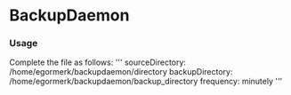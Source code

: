 # BackupDaemon
### Usage
Complete the file as follows:
\'''
sourceDirectory: /home/egormerk/backupdaemon/directory
backupDirectory: /home/egormerk/backupdaemon/backup_directory
frequency: minutely
\'''
